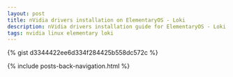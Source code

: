 ```yaml
---
layout: post
title: nVidia drivers installation on ElementaryOS - Loki
description: nVidia drivers installation guide for ElementaryOS - Loki.
tags: nvidia linux elementary loki
---
```


{% gist d3344422ee6d334f284425b558dc572c %}

{% include posts-back-navigation.html %}
